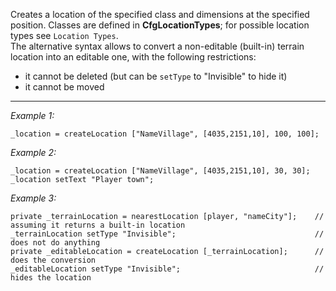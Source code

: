 Creates a location of the specified class and dimensions at the specified position.
Classes are defined in **CfgLocationTypes**; for possible location types see `Location Types`.<br>
The alternative syntax allows to convert a non-editable (built-in) terrain location into an editable one, with the following restrictions:
* it cannot be deleted (but can be `setType` to "Invisible" to hide it)
* it cannot be moved


---
*Example 1:*
```sqf
_location = createLocation ["NameVillage", [4035,2151,10], 100, 100];
```

*Example 2:*
```sqf
_location = createLocation ["NameVillage", [4035,2151,10], 30, 30];
_location setText "Player town";
```

*Example 3:*
```sqf
private _terrainLocation = nearestLocation [player, "nameCity"];	// assuming it returns a built-in location
_terrainLocation setType "Invisible";								// does not do anything
private _editableLocation = createLocation [_terrainLocation];		// does the conversion
_editableLocation setType "Invisible";								// hides the location
```